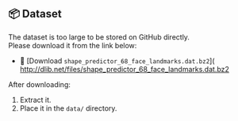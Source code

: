 ## 📦 Dataset
The dataset is too large to be stored on GitHub directly.  
Please download it from the link below:

- 🔗 [Download `shape_predictor_68_face_landmarks.dat.bz2`](
  http://dlib.net/files/shape_predictor_68_face_landmarks.dat.bz2

After downloading:
1. Extract it.
2. Place it in the `data/` directory.
